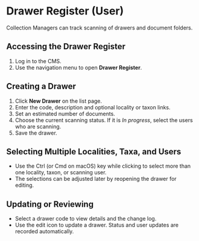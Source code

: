# Drawer Register (User)

Collection Managers can track scanning of drawers and document folders.

## Accessing the Drawer Register
1. Log in to the CMS.
2. Use the navigation menu to open **Drawer Register**.

## Creating a Drawer
1. Click **New Drawer** on the list page.
2. Enter the code, description and optional locality or taxon links.
3. Set an estimated number of documents.
4. Choose the current scanning status. If it is *In progress*, select the users who are scanning.
5. Save the drawer.

## Selecting Multiple Localities, Taxa, and Users
- Use the Ctrl (or Cmd on macOS) key while clicking to select more than one locality, taxon, or scanning user.
- The selections can be adjusted later by reopening the drawer for editing.

## Updating or Reviewing
- Select a drawer code to view details and the change log.
- Use the edit icon to update a drawer. Status and user updates are recorded automatically.
